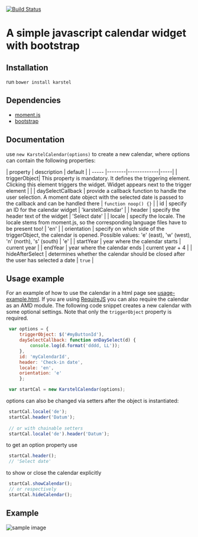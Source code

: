 [![Build Status](https://travis-ci.org/nico1510/karstel.svg?branch=master)](https://travis-ci.org/nico1510/karstel)

# A simple javascript calendar widget with bootstrap
## Installation
run `bower install karstel`

## Dependencies
+ [moment.js](http://momentjs.com)
+ [bootstrap](http://getbootstrap.com)

## Documentation
use `new KarstelCalendar(options)` to create a new calendar, where options can contain the following properties: 

| property  | description           | default  |
| ----- |--------|-------------|-----|
| triggerObject| This property is mandatory. It defines the triggering element. Clicking this element triggers the widget. Widget appears next to the trigger element | |
| daySelectCallback  | provide a callback function to handle the user selection. A moment date object with the selected date is passed to the callback and can be handled there | `function noop() {}` |
| id | specify an ID for the calendar widget | 'karstelCalendar' |
| header | specify the header text of the widget | 'Select date' |
| locale | specify the locale. The locale stems from moment.js, so the corresponding language files have to be present too! | 'en' |
| orientation | specify on which side of the triggerObject, the calendar is opened. Possible values: 'e' (east), 'w' (west), 'n' (north), 's' (south) | 'e' |
| startYear | year where the calendar starts  | current year |
| endYear | year where the calendar ends | current year + 4 |
| hideAfterSelect | determines whether the calendar should be closed after the user has selected a date | `true` |

## Usage example
For an example of how to use the calendar in a html page see [usage-example.html](https://github.com/nico1510/karstel/blob/master/usage-example.html). If you are using [RequireJS](http://requirejs.org/) you can also require the calendar as an AMD module. The following code snippet creates a new calendar with some optional settings. Note that only the `triggerObject` property is required.

```javascript
 var options = {
     triggerObject: $('#myButtonId'),
     daySelectCallback: function onDaySelect(d) {
         console.log(d.format('dddd, LL'));
     },
     id: 'myCalendarId',
     header: 'Check-in date',
     locale: 'en',
     orientation: 'e'
     };

 var startCal = new KarstelCalendar(options);
```

options can also be changed via setters after the object is instantiated: 

```javascript
 startCal.locale('de');
 startCal.header('Datum');
  
 // or with chainable setters
 startCal.locale('de').header('Datum');
```

to get an option property use

```javascript
 startCal.header();
 // 'Select date'
```

to show or close the calendar explicitly

```javascript
 startCal.showCalendar();
 // or respectively
 startCal.hideCalendar();
```


## Example
![sample image](https://cloud.githubusercontent.com/assets/5033050/10052597/171af012-6228-11e5-8d14-0276a13499a2.png)

